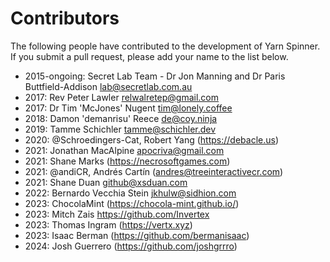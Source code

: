 # Contributors

The following people have contributed to the development of Yarn Spinner. If you submit a pull request, please add your name to the list below.

* 2015-ongoing: Secret Lab Team - Dr Jon Manning and Dr Paris Buttfield-Addison <lab@secretlab.com.au>
* 2017: Rev Peter Lawler <relwalretep@gmail.com>
* 2017: Dr Tim 'McJones' Nugent <tim@lonely.coffee>
* 2018: Damon 'demanrisu' Reece <de@coy.ninja>
* 2019: Tamme Schichler <tamme@schichler.dev>
* 2020: @Schroedingers-Cat, Robert Yang (https://debacle.us)
* 2021: Jonathan MacAlpine <apocriva@gmail.com>
* 2021: Shane Marks (https://necrosoftgames.com)
* 2021: @andiCR, Andrés Cartín (andres@treeinteractivecr.com)
* 2021: Shane Duan <github@xsduan.com>
* 2022: Bernardo Vecchia Stein <jkhulw@sidhion.com>
* 2023: ChocolaMint (https://chocola-mint.github.io/)
* 2023: Mitch Zais <https://github.com/Invertex>
* 2023: Thomas Ingram (https://vertx.xyz)
* 2023: Isaac Berman (https://github.com/bermanisaac)
* 2024: Josh Guerrero (https://github.com/joshgrrro)
